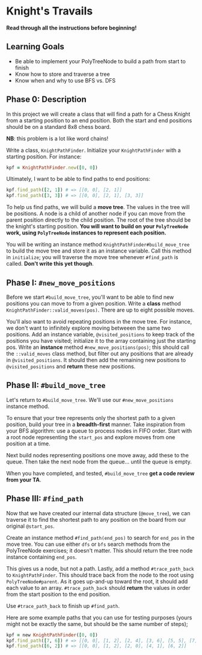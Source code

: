 # Knight's Travails

**Read through all the instructions before beginning!**

## Learning Goals

* Be able to implement your PolyTreeNode to build a path from start to finish
* Know how to store and traverse a tree
* Know when and why to use BFS vs. DFS

## Phase 0: Description

In this project we will create a class that will find a path for a Chess Knight from a starting position to an end position. Both the start and end positions should be on a standard 8x8 chess board.

**NB**: this problem is a lot like word chains!

Write a class, `KnightPathFinder`. Initialize your `KnightPathFinder` with a starting position. For instance:

```ruby
kpf = KnightPathFinder.new([0, 0])
```

Ultimately, I want to be able to find paths to end positions:

```ruby
kpf.find_path([2, 1]) # => [[0, 0], [2, 1]]
kpf.find_path([3, 3]) # => [[0, 0], [2, 1], [3, 3]]
```

To help us find paths, we will build a **move tree**. The values in the tree will be positions. A node is a child of another node if you can move from the parent position directly to the child position. The root of the tree should be the knight's starting position. **You will want to build on your `PolyTreeNode` work, using `PolyTreeNode` instances to represent each position.**

You will be writing an instance method `KnightPathFinder#build_move_tree` to build the move tree and store it as an instance variable. Call this method in `initialize`; you will traverse the move tree whenever `#find_path` is called. **Don't write this yet though**.

## Phase I: `#new_move_positions`

Before we start `#build_move_tree`, you'll want to be able to find new positions you can move to from a given position. Write a **class** method `KnightPathFinder::valid_moves(pos)`. There are up to eight possible moves.

You'll also want to avoid repeating positions in the move tree. For instance, we don't want to infinitely explore moving betweeen the same two positions. Add an instance variable, `@visited_positions` to keep track of the positions you have visited; initialize it to the array containing just the starting pos. Write an **instance** method `#new_move_positions(pos)`; this should call the `::valid_moves` class method, but filter out any positions that are already in `@visited_positions`. It should then add the remaining new positions to `@visited_positions` and **return** these new positions.

## Phase II: `#build_move_tree`

Let's return to `#build_move_tree`. We'll use our `#new_move_positions` instance method.

To ensure that your tree represents only the shortest path to a given position, build your tree in a **breadth-first** manner. Take inspiration from your BFS algorithm: use a queue to process nodes in FIFO order. Start with a root node representing the `start_pos` and explore moves from one position at a time.

Next build nodes representing positions one move away, add these to the queue. Then take the next node from the queue... until the queue is empty.

When you have completed, and tested, `#build_move_tree` **get a code review from your TA**.

## Phase III: `#find_path`

Now that we have created our internal data structure (`@move_tree`), we can traverse it to find the shortest path to any position on the board from our original `@start_pos`.

Create an instance method `#find_path(end_pos)` to search for `end_pos` in the move tree. You can use either `dfs` or `bfs` search methods from the PolyTreeNode exercises; it doesn't matter. This should return the tree node instance containing `end_pos`.

This gives us a node, but not a path. Lastly, add a method `#trace_path_back` to `KnightPathFinder`. This should trace back from the node to the root using `PolyTreeNode#parent`. As it goes up-and-up toward the root, it should add each value to an array. `#trace_path_back` should **return** the values in order from the start position to the end position.

Use `#trace_path_back` to finish up `#find_path`.

Here are some example paths that you can use for testing purposes (yours might not be exactly the same, but should be the same number of steps);

```ruby
kpf = new KnightPathFinder([0, 0])
kpf.find_path([7, 6]) # => [[0, 0], [1, 2], [2, 4], [3, 6], [5, 5], [7, 6]]
kpf.find_path([6, 2]) # => [[0, 0], [1, 2], [2, 0], [4, 1], [6, 2]]
```
